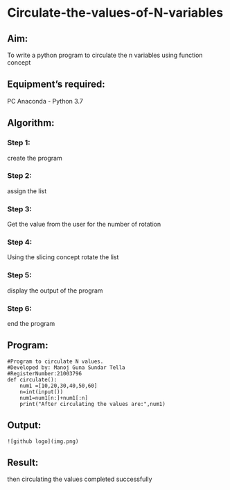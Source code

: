 # Circulate-the-values-of-N-variables
## Aim:
To write a python program to circulate the n variables using function concept
## Equipment’s required:
PC
Anaconda - Python 3.7
## Algorithm: 
### Step 1: 
create the program
### Step 2: 
assign the list
### Step 3: 
Get the value from the user for the number of rotation
### Step 4: 
Using the slicing concept rotate the list

### Step 5: 
display the output of the program
### Step 6: 
end the program
## Program:
```
#Program to circulate N values.
#Developed by: Manoj Guna Sundar Tella
#RegisterNumber:21003796
def circulate():
    num1 =[10,20,30,40,50,60]
    n=int(input())
    num1=num1[n:]+num1[:n]
    print("After circulating the values are:",num1)
```

## Output:
```
![github logo](img.png)
```

## Result:
then circulating the values completed successfully
